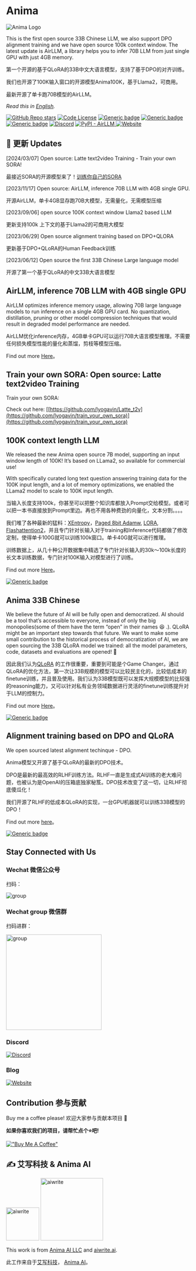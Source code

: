 # Anima

![Anima Logo](https://github.com/lyogavin/Anima/blob/main/anima_logo.png?raw=true)


This is the first open source 33B Chinese LLM, we also support DPO alignment training and we have open source 100k context window. The latest update is AirLLM, a library helps you to infer 70B LLM from just single GPU with just 4GB memory.

第一个开源的基于QLoRA的33B中文大语言模型，支持了基于DPO的对齐训练。

我们也开源了100K输入窗口的开源模型Anima100K，基于Llama2，可商用。

最新开源了单卡跑70B模型的AirLLM。


*Read this in [English](README_en.md).*

<div align="left">

<a href="https://github.com/lyogavin/Anima/stargazers">![GitHub Repo stars](https://img.shields.io/github/stars/lyogavin/Anima?style=social)</a>
[![Code License](https://img.shields.io/badge/Code%20License-Apache_2.0-green.svg)](https://github.com/LianjiaTech/BELLE/blob/main/LICENSE)
[![Generic badge](https://img.shields.io/badge/wechat-Anima-brightgreen?logo=wechat)](https://static.aicompose.cn/static/wecom_barcode.png?t=1671918938)
[![Generic badge](https://img.shields.io/badge/🤗-Huggingface%20Repo-green.svg)](https://huggingface.co/lyogavin/Anima33B-merged)
[![Generic badge](https://img.shields.io/badge/🤗-Huggingface%20Repo-green.svg)](https://huggingface.co/lyogavin/Anima-7B-100K)
[![Discord](https://img.shields.io/discord/1175437549783760896?logo=discord&color=7289da
)](https://discord.gg/2xffU5sn)
[![PyPI - AirLLM](https://img.shields.io/pypi/format/airllm?logo=pypi&color=3571a3)
](https://pypi.org/project/airllm/)
[![Website](https://img.shields.io/website?up_message=blog&url=https%3A%2F%2Fmedium.com%2F%40lyo.gavin&logo=medium&color=black)](https://medium.com/@lyo.gavin)

</div>

## 🔄 更新 Updates


[2024/03/07] Open source: Latte text2video Training - Train your own SORA!

最接近SORA的开源模型来了！[训练你自己的SORA](https://github.com/lyogavin/train_your_own_sora)

[2023/11/17] Open source: AirLLM, inference 70B LLM with 4GB single GPU.

开源AirLLM，单卡4GB显存跑70B大模型，无需量化，无需模型压缩

[2023/09/06] open source 100K context window Llama2 based LLM

更新支持100k 上下文的基于Llama2的可商用大模型

[2023/06/29] Open source alignment training based on DPO+QLORA

更新基于DPO+QLoRA的Human Feedback训练

[2023/06/12] Open source the first 33B Chinese Large language model

开源了第一个基于QLoRA的中文33B大语言模型


## AirLLM, inference 70B LLM with 4GB single GPU

AirLLM optimizes inference memory usage, allowing 70B large language models to run inference on a single 4GB GPU card. No quantization, distillation, pruning or other model compression techniques that would result in degraded model performance are needed.

AirLLM优化inference内存，4GB单卡GPU可以运行70B大语言模型推理。不需要任何损失模型性能的量化和蒸馏，剪枝等模型压缩。


Find out more [Here](https://github.com/lyogavin/Anima/tree/main/air_llm)。

##  Train your own SORA: Open source: Latte text2video Training

Train your own SORA:

Check out here: [[https://github.com/lyogavin/Latte_t2v](https://github.com/lyogavin/train_your_own_sora)](https://github.com/lyogavin/train_your_own_sora)

## 100K context length LLM

We released the new Anima open source 7B model, supporting an input window length of 100K! It’s based on LLama2, so available for commercial use!

With specifically curated long text question answering training data for the 100K input length, and a lot of memory optimizations, we enabled the LLama2 model to scale to 100K input length.


当输入长度支持100k，你甚至可以把整个知识库都放入Prompt交给模型。或者可以把一本书直接放到Prompt里边。再也不用各种费劲的向量化，文本分割。。。。

我们堆了各种最新的猛料：[XEntropy](https://github.com/NVIDIA/apex/tree/master/apex/contrib/xentropy)，[Paged 8bit Adamw](https://github.com/TimDettmers/bitsandbytes), [LORA](https://github.com/huggingface/peft), [Flashattention2](https://github.com/Dao-AILab/flash-attention)，并且专门针对长输入对于training和Inference代码都做了修改定制，使得单卡100G就可以训练100k窗口。单卡40G就可以进行推理。

训练数据上，从几十种公开数据集中精选了专门针对长输入的30k～100k长度的长文本训练数据，专门针对100K输入对模型进行了训练。

Find out more [Here](https://github.com/lyogavin/Anima/tree/main/anima_100k)。

[![Generic badge](https://img.shields.io/badge/🤗-Huggingface%20Repo-green.svg)](https://huggingface.co/lyogavin/Anima-7B-100K) 


## Anima 33B Chinese

We believe the future of AI will be fully open and democratized. AI should be a tool that’s accessible to everyone, instead of only the big monopolies(some of them have the term “open” in their names 😆 .). QLoRA might be an important step towards that future. We want to make some small contribution to the historical process of democratization of AI, we are open sourcing the 33B QLoRA model we trained: all the model parameters, code, datasets and evaluations are opened! 🤗


因此我们认为[QLoRA](https://arxiv.org/abs/2305.14314) 的工作很重要，重要到可能是个Game Changer。通过QLoRA的优化方法，第一次让33B规模的模型可以比较民主化的，比较低成本的finetune训练，并且普及使用。我们认为33B模型既可以发挥大规模模型的比较强的reasoning能力，又可以针对私有业务领域数据进行灵活的finetune训练提升对于LLM的控制力。

Find out more [Here](https://github.com/lyogavin/Anima/tree/main/training)。


[![Generic badge](https://img.shields.io/badge/🤗-Huggingface%20Repo-green.svg)](https://huggingface.co/lyogavin/Anima33B-merged) 


## Alignment training based on DPO and QLoRA

We open sourced latest alignment techinque - DPO.

Anima模型又开源了基于QLoRA的最新的DPO技术。

DPO是最新的最高效的RLHF训练方法。RLHF一直是生成式AI训练的老大难问题，也被认为是OpenAI的压箱底独家秘笈。DPO技术改变了这一切，让RLHF彻底傻瓜化！

我们开源了RLHF的低成本QLoRA的实现，一台GPU机器就可以训练33B模型的DPO！

Find out more [here](https://github.com/lyogavin/Anima/tree/main/rlhf)。

[![Generic badge](https://img.shields.io/badge/🤗-Huggingface%20Repo-green.svg)](https://huggingface.co/lyogavin/Anima33B-DPO-Belle-1k-merged) 


## Stay Connected with Us

### Wechat 微信公众号

扫码：

![group](https://github.com/lyogavin/Anima/blob/main/assets/wechat_pub_account.jpg?raw=true)


### Wechat group 微信群

扫码进群：

<img src="https://github.com/lyogavin/Anima/blob/main/assets/wechat_group.png?raw=true" alt="group" style="width:260px;"/>

### Discord

[![Discord](https://img.shields.io/discord/1175437549783760896?logo=discord&color=7289da
)](https://discord.gg/2xffU5sn)

### Blog

[![Website](https://img.shields.io/website?up_message=blog&url=https%3A%2F%2Fmedium.com%2F%40lyo.gavin&logo=medium&color=black)](https://medium.com/@lyo.gavin)


## Contribution 参与贡献

Buy me a coffee please! 欢迎大家参与贡献本项目 🙏

**如果你喜欢我们的项目，请帮忙点个⭐吧!**

[!["Buy Me A Coffee"](https://www.buymeacoffee.com/assets/img/custom_images/orange_img.png)](https://bmc.link/lyogavinQ)



## ✍️ 艾写科技 & Anima AI

<img src="https://static.aicompose.cn/static/logo/dabble-icon-recolor_trans_bg.svg?t=1698957644" alt="aiwrite" style="width:90px;"/>
<img src="https://static.aicompose.cn/static/logo/animaai_logo.png?t=1696952962" alt="aiwrite" style="width:170px;"/>

This work is from [Anima AI LLC](https://animaai.cloud) and [aiwrite.ai](https://aiwrite.ai).

此工作来自于[艾写科技](https://aiwrite.ai)， [Anima AI](https://animaai.cloud)。



